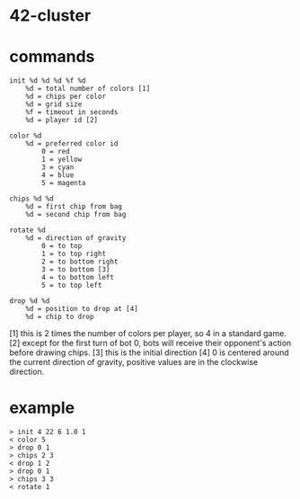 # 42-cluster

# commands

	init %d %d %d %f %d
		%d = total number of colors [1]
		%d = chips per color
		%d = grid size
		%f = timeout in seconds
		%d = player id [2]

	color %d
		%d = preferred color id
			0 = red
			1 = yellow
			3 = cyan
			4 = blue
			5 = magenta
	
	chips %d %d
		%d = first chip from bag
		%d = second chip from bag

	rotate %d
		%d = direction of gravity
			0 = to top
			1 = to top right
			2 = to bottom right
			3 = to bottom [3]
			4 = to bottom left
			5 = to top left

	drop %d %d
		%d = position to drop at [4]
		%d = chip to drop

[1] this is 2 times the number of colors per player, so 4 in a standard game.
[2] except for the first turn of bot 0, bots will receive their opponent's action before drawing chips.
[3] this is the initial direction
[4] 0 is centered around the current direction of gravity, positive values are in the clockwise direction.

# example

	> init 4 22 6 1.0 1
	< color 5
	> drop 0 1
	> chips 2 3
	< drop 1 2
	> drop 0 1
	> chips 3 3
	< rotate 1
